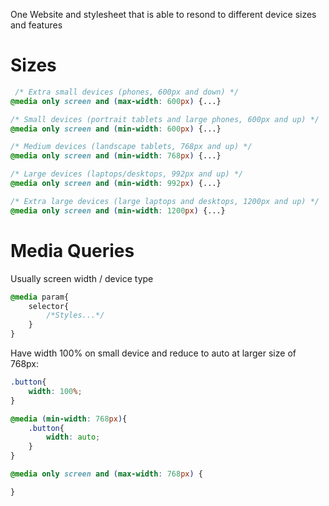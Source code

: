 One Website and stylesheet that is able to resond to different device sizes and features

# Sizes

```CSS
 /* Extra small devices (phones, 600px and down) */
@media only screen and (max-width: 600px) {...}

/* Small devices (portrait tablets and large phones, 600px and up) */
@media only screen and (min-width: 600px) {...}

/* Medium devices (landscape tablets, 768px and up) */
@media only screen and (min-width: 768px) {...}

/* Large devices (laptops/desktops, 992px and up) */
@media only screen and (min-width: 992px) {...}

/* Extra large devices (large laptops and desktops, 1200px and up) */
@media only screen and (min-width: 1200px) {...} 
```

# Media Queries
Usually screen width / device type

```css
@media param{
	selector{
		/*Styles...*/
	}
}
```

Have width 100% on small device and reduce to auto at larger size of 768px:
```css
.button{
	width: 100%;
}

@media (min-width: 768px){
	.button{
		width: auto;
	}
}
```

```CSS
@media only screen and (max-width: 768px) {

}
```
